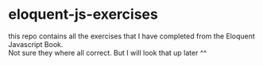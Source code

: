 # eloquent-js-exercises

this repo contains all the exercises that I have completed from the Eloquent Javascript Book.   
Not sure they where all correct. But I will look that up later ^^